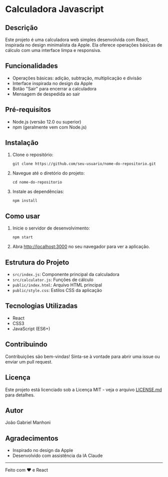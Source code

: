 # Calculadora Javascript

## Descrição
Este projeto é uma calculadora web simples desenvolvida com React, inspirada no design minimalista da Apple. Ela oferece operações básicas de cálculo com uma interface limpa e responsiva.

## Funcionalidades
- Operações básicas: adição, subtração, multiplicação e divisão
- Interface inspirada no design da Apple
- Botão "Sair" para encerrar a calculadora
- Mensagem de despedida ao sair

## Pré-requisitos
- Node.js (versão 12.0 ou superior)
- npm (geralmente vem com Node.js)

## Instalação
1. Clone o repositório:
   ```
   git clone https://github.com/seu-usuario/nome-do-repositorio.git
   ```
2. Navegue até o diretório do projeto:
   ```
   cd nome-do-repositorio
   ```
3. Instale as dependências:
   ```
   npm install
   ```

## Como usar
1. Inicie o servidor de desenvolvimento:
   ```
   npm start
   ```
2. Abra [http://localhost:3000](http://localhost:3000) no seu navegador para ver a aplicação.

## Estrutura do Projeto
- `src/index.js`: Componente principal da calculadora
- `src/calculator.js`: Funções de cálculo
- `public/index.html`: Arquivo HTML principal
- `public/style.css`: Estilos CSS da aplicação

## Tecnologias Utilizadas
- React
- CSS3
- JavaScript (ES6+)

## Contribuindo
Contribuições são bem-vindas! Sinta-se à vontade para abrir uma issue ou enviar um pull request.

## Licença
Este projeto está licenciado sob a Licença MIT - veja o arquivo [LICENSE.md](LICENSE.md) para detalhes.

## Autor
João Gabriel Manhoni

## Agradecimentos
- Inspirado no design da Apple
- Desenvolvido com assistência da IA Claude

---

Feito com ❤️ e React
